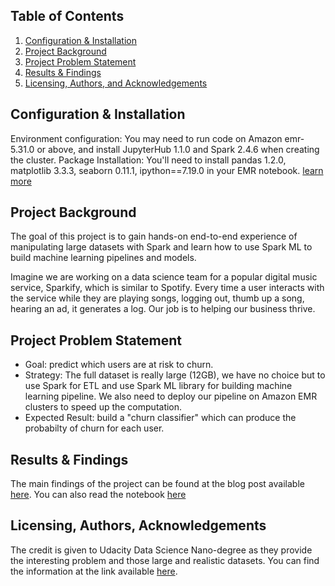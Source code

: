 ## Table of Contents

1. [Configuration & Installation](#installation)
2. [Project Background](#Background)
3. [Project Problem Statement](#problem)
6. [Results & Findings](#results)
7. [Licensing, Authors, and Acknowledgements](#licensing)

## Configuration & Installation <a name="installation"></a>
Environment configuration: You may need to run code on Amazon emr-5.31.0 or above, and install JupyterHub 1.1.0 and Spark 2.4.6 when creating the cluster. Package Installation: You'll need to install pandas 1.2.0, matplotlib 3.3.3, seaborn 0.11.1, ipython==7.19.0 in your EMR notebook. [learn more](https://aws.amazon.com/tw/blogs/big-data/install-python-libraries-on-a-running-cluster-with-emr-notebooks/)

## Project Background<a name="Background"></a>

The goal of this project is to gain hands-on end-to-end experience of manipulating large datasets with Spark and learn how to use Spark ML to build machine learning pipelines and models.

Imagine we are working on a data science team for a popular digital music service, Sparkify, which is similar to Spotify. Every time a user interacts with the service while they are playing songs, logging out, thumb up a song, hearing an ad, it generates a log. Our job is to helping our business thrive.

## Project Problem Statement <a name="problem"></a>

* Goal: predict which users are at risk to churn.
* Strategy: The full dataset is really large (12GB), we have no choice but to use Spark for ETL and use Spark ML library for building machine learning pipeline. We also need to deploy our pipeline on Amazon EMR clusters to speed up the computation.
* Expected Result: build a "churn classifier" which can produce the probabilty of churn for each user.

## Results & Findings <a name="results"></a>

The main findings of the project can be found at the blog post available [here](https://chengweii-c.medium.com/an-end-to-end-spark-project-example-predict-user-churn-833740cc61f7). You can also read the notebook [here](https://github.com/chengweiiii/udacity_spark_predictive_modeling/blob/main/main_2.ipynb)

## Licensing, Authors, Acknowledgements<a name="licensing"></a>

The credit is given to Udacity Data Science Nano-degree as they provide the interesting problem and those large and realistic datasets. You can find the information at the link available [here](https://www.udacity.com/course/data-scientist-nanodegree--nd025).
